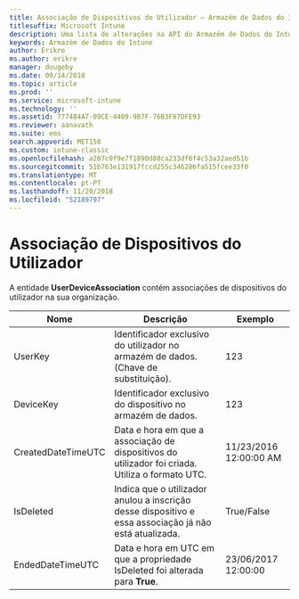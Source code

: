 ```yaml
---
title: Associação de Dispositivos do Utilizador – Armazém de Dados do Intune
titlesuffix: Microsoft Intune
description: Uma lista de alterações na API do Armazém de Dados do Intune.
keywords: Armazém de Dados do Intune
author: Erikre
ms.author: erikre
manager: dougeby
ms.date: 09/14/2018
ms.topic: article
ms.prod: ''
ms.service: microsoft-intune
ms.technology: ''
ms.assetid: 777484A7-09CE-4409-987F-76B3F87DFE93
ms.reviewer: aanavath
ms.suite: ems
search.appverid: MET150
ms.custom: intune-classic
ms.openlocfilehash: a207c0f9e7f1890d88ca233df6f4c53a32aed51b
ms.sourcegitcommit: 51b763e131917fccd255c346286fa515fcee33f0
ms.translationtype: MT
ms.contentlocale: pt-PT
ms.lasthandoff: 11/20/2018
ms.locfileid: "52189797"
---
```

# <a name="user-device-association"></a>Associação de Dispositivos do Utilizador

A entidade **UserDeviceAssociation** contém associações de dispositivos do utilizador na sua organização.


|        Nome        |                                           Descrição                                            |        Exemplo         |
|--------------------|--------------------------------------------------------------------------------------------------|------------------------|
|      UserKey       |              Identificador exclusivo do utilizador no armazém de dados. (Chave de substituição).               |          123           |
|     DeviceKey      |                      Identificador exclusivo do dispositivo no armazém de dados.                      |          123           |
| CreatedDateTimeUTC |           Data e hora em que a associação de dispositivos do utilizador foi criada. Utiliza o formato UTC.           | 11/23/2016 12:00:00 AM |
|     IsDeleted      | Indica que o utilizador anulou a inscrição desse dispositivo e essa associação já não está atualizada. |       True/False       |
|  EndedDateTimeUTC  |              Data e hora em UTC em que a propriedade IsDeleted foi alterada para <strong>True</strong>.               | 23/06/2017 12:00:00 |

